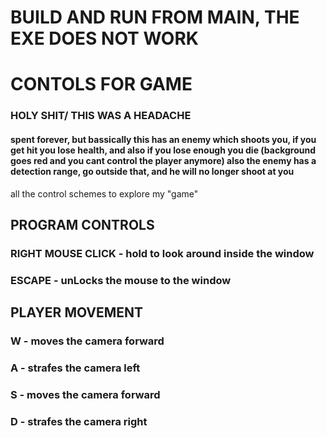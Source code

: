 # BUILD AND RUN FROM MAIN, THE EXE DOES NOT WORK

# CONTOLS FOR GAME
### HOLY SHIT/ THIS WAS A HEADACHE
#### spent forever, but bassically this has an enemy which shoots you, if you get hit you lose health, and also if you lose enough you die (background goes red and you cant control the player anymore) also the enemy has a detection range, go outside that, and he will no longer shoot at you



all the control schemes to explore my "game"

## PROGRAM CONTROLS
### **RIGHT MOUSE CLICK** - hold to look around inside the window
### **ESCAPE** - unLocks the mouse to the window
## PLAYER MOVEMENT 
### **W** - moves the camera forward
### **A** - strafes the camera left
### **S** - moves the camera forward
### **D** - strafes the camera right










